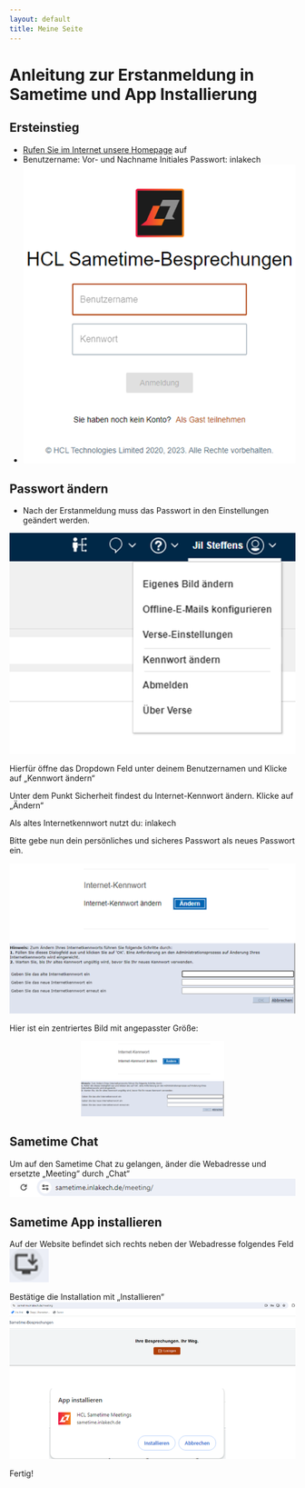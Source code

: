 ```yaml
---
layout: default
title: Meine Seite
---
```


# Anleitung zur Erstanmeldung in Sametime und App Installierung  

## Ersteinstieg
- [Rufen Sie im Internet unsere Homepage](https://sametime.inlakech.de/login) auf
- Benutzername: Vor- und Nachname Initiales Passwort: inlakech
- ![alt text](../resources/image-1.png)


## Passwort ändern

- Nach der Erstanmeldung muss das Passwort in den Einstellungen geändert werden.

![alt text](../resources/image.png)

Hierfür öffne das Dropdown Feld unter deinem Benutzernamen und Klicke auf „Kennwort ändern“

Unter dem Punkt Sicherheit findest du Internet-Kennwort ändern. 
Klicke auf „Ändern“

Als altes Internetkennwort nutzt du: inlakech

Bitte gebe nun dein persönliches 
und sicheres Passwort als neues Passwort ein.

![Alt-Text](../resources/image-3.png)

Hier ist ein zentriertes Bild mit angepasster Größe:

<p align="center">
  <img src="/hcl-knowledgebase/resources/image-3.png" alt="Alt-Text"  style="width: 50%;">
</p>

## Sametime Chat
Um auf den Sametime Chat zu gelangen, änder die Webadresse und ersetzte „Meeting“ durch „Chat“
![alt text](../resources/image-4.png)


## Sametime App installieren
Auf der Website befindet sich rechts neben der Webadresse folgendes Feld
![alt text](../resources/image-7.png)

Bestätige die Installation mit „Installieren“ 
![alt text](../resources/image-5.png)

Fertig!
